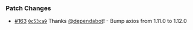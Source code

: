 
### Patch Changes

- [#163](https://github.com/SpaceDashboard/space-dashboard/pull/163) [`0c53ca9`](https://github.com/SpaceDashboard/space-dashboard/commit/0c53ca90f150a60943f8dfccf6ed790328fe2a2e) Thanks [@dependabot](https://github.com/apps/dependabot)! - Bump axios from 1.11.0 to 1.12.0

